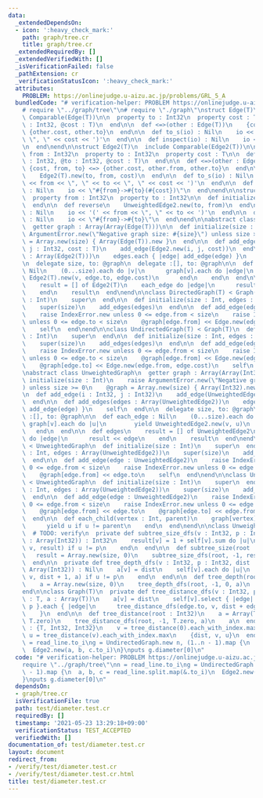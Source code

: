 ```yaml
---
data:
  _extendedDependsOn:
  - icon: ':heavy_check_mark:'
    path: graph/tree.cr
    title: graph/tree.cr
  _extendedRequiredBy: []
  _extendedVerifiedWith: []
  _isVerificationFailed: false
  _pathExtension: cr
  _verificationStatusIcon: ':heavy_check_mark:'
  attributes:
    PROBLEM: https://onlinejudge.u-aizu.ac.jp/problems/GRL_5_A
  bundledCode: "# verification-helper: PROBLEM https://onlinejudge.u-aizu.ac.jp/problems/GRL_5_A\n\
    # require \"../graph/tree\"\n# require \"./graph\"\nstruct Edge(T)\n  include\
    \ Comparable(Edge(T))\n\n  property to : Int32\n  property cost : T\n\n  def initialize(@to\
    \ : Int32, @cost : T)\n  end\n\n  def <=>(other : Edge(T))\n    {cost, to} <=>\
    \ {other.cost, other.to}\n  end\n\n  def to_s(io) : Nil\n    io << '(' << to <<\
    \ \", \" << cost << ')'\n  end\n\n  def inspect(io) : Nil\n    io << \"->#{to}(#{cost})\"\
    \n  end\nend\n\nstruct Edge2(T)\n  include Comparable(Edge2(T))\n\n  property\
    \ from : Int32\n  property to : Int32\n  property cost : T\n\n  def initialize(@from\
    \ : Int32, @to : Int32, @cost : T)\n  end\n\n  def <=>(other : Edge2(T))\n   \
    \ {cost, from, to} <=> {other.cost, other.from, other.to}\n  end\n\n  def reverse\n\
    \    Edge2(T).new(to, from, cost)\n  end\n\n  def to_s(io) : Nil\n    io << '('\
    \ << from << \", \" << to << \", \" << cost << ')'\n  end\n\n  def inspect(io)\
    \ : Nil\n    io << \"#{from}->#{to}(#{cost})\"\n  end\nend\n\nstruct UnweightedEdge2\n\
    \  property from : Int32\n  property to : Int32\n\n  def initialize(@from, @to)\n\
    \  end\n\n  def reverse\n    UnweightedEdge2.new(to, from)\n  end\n\n  def to_s(io)\
    \ : Nil\n    io << '(' << from << \", \" << to << ')'\n  end\n\n  def inspect(io)\
    \ : Nil\n    io << \"#{from}->#{to}\"\n  end\nend\n\nabstract class Graph(T)\n\
    \  getter graph : Array(Array(Edge(T)))\n\n  def initialize(size : Int)\n    raise\
    \ ArgumentError.new(\"Negative graph size: #{size}\") unless size >= 0\n    @graph\
    \ = Array.new(size) { Array(Edge(T)).new }\n  end\n\n  def add_edge(i : Int32,\
    \ j : Int32, cost : T)\n    add_edge(Edge2.new(i, j, cost))\n  end\n\n  def add_edges(edges\
    \ : Array(Edge2(T)))\n    edges.each { |edge| add_edge(edge) }\n    self\n  end\n\
    \n  delegate size, to: @graph\n  delegate :[], to: @graph\n\n  def each_edge :\
    \ Nil\n    (0...size).each do |v|\n      graph[v].each do |edge|\n        yield\
    \ Edge2(T).new(v, edge.to, edge.cost)\n      end\n    end\n  end\n\n  def edges\n\
    \    result = [] of Edge2(T)\n    each_edge do |edge|\n      result << edge\n\
    \    end\n    result\n  end\nend\n\nclass DirectedGraph(T) < Graph(T)\n  def initialize(size\
    \ : Int)\n    super\n  end\n\n  def initialize(size : Int, edges : Array(Edge2(T)))\n\
    \    super(size)\n    add_edges(edges)\n  end\n\n  def add_edge(edge : Edge2(T))\n\
    \    raise IndexError.new unless 0 <= edge.from < size\n    raise IndexError.new\
    \ unless 0 <= edge.to < size\n    @graph[edge.from] << Edge.new(edge.to, edge.cost)\n\
    \    self\n  end\nend\n\nclass UndirectedGraph(T) < Graph(T)\n  def initialize(size\
    \ : Int)\n    super\n  end\n\n  def initialize(size : Int, edges : Array(Edge2(T)))\n\
    \    super(size)\n    add_edges(edges)\n  end\n\n  def add_edge(edge : Edge2(T))\n\
    \    raise IndexError.new unless 0 <= edge.from < size\n    raise IndexError.new\
    \ unless 0 <= edge.to < size\n    @graph[edge.from] << Edge.new(edge.to, edge.cost)\n\
    \    @graph[edge.to] << Edge.new(edge.from, edge.cost)\n    self\n  end\nend\n\
    \nabstract class UnweightedGraph\n  getter graph : Array(Array(Int32))\n\n  def\
    \ initialize(size : Int)\n    raise ArgumentError.new(\"Negative graph size: #{size}\"\
    ) unless size >= 0\n    @graph = Array.new(size) { Array(Int32).new }\n  end\n\
    \n  def add_edge(i : Int32, j : Int32)\n    add_edge(UnweightedEdge2.new(i, j))\n\
    \  end\n\n  def add_edges(edges : Array(UnweightedEdge2))\n    edges.each { |edge|\
    \ add_edge(edge) }\n    self\n  end\n\n  delegate size, to: @graph\n  delegate\
    \ :[], to: @graph\n\n  def each_edge : Nil\n    (0...size).each do |v|\n     \
    \ graph[v].each do |u|\n        yield UnweightedEdge2.new(v, u)\n      end\n \
    \   end\n  end\n\n  def edges\n    result = [] of UnweightedEdge2\n    each_edge\
    \ do |edge|\n      result << edge\n    end\n    result\n  end\nend\n\nclass UnweightedDirectedGraph\
    \ < UnweightedGraph\n  def initialize(size : Int)\n    super\n  end\n\n  def initialize(size\
    \ : Int, edges : Array(UnweightedEdge2))\n    super(size)\n    add_edges(edges)\n\
    \  end\n\n  def add_edge(edge : UnweightedEdge2)\n    raise IndexError.new unless\
    \ 0 <= edge.from < size\n    raise IndexError.new unless 0 <= edge.to < size\n\
    \    @graph[edge.from] << edge.to\n    self\n  end\nend\n\nclass UnweightedUndirectedGraph\
    \ < UnweightedGraph\n  def initialize(size : Int)\n    super\n  end\n\n  def initialize(size\
    \ : Int, edges : Array(UnweightedEdge2))\n    super(size)\n    add_edges(edges)\n\
    \  end\n\n  def add_edge(edge : UnweightedEdge2)\n    raise IndexError.new unless\
    \ 0 <= edge.from < size\n    raise IndexError.new unless 0 <= edge.to < size\n\
    \    @graph[edge.from] << edge.to\n    @graph[edge.to] << edge.from\n    self\n\
    \  end\n\n  def each_child(vertex : Int, parent)\n    graph[vertex].each do |u|\n\
    \      yield u if u != parent\n    end\n  end\nend\n\nclass UnweightedGraph\n\
    \  # TODO: verify\n  private def subtree_size_dfs(v : Int32, p : Int32, result\
    \ : Array(Int32)) : Int32\n    result[v] = 1 + self[v].sum do |u|\n      subtree_size_dfs(u,\
    \ v, result) if u != p\n    end\n  end\n\n  def subtree_size(root : Int32)\n \
    \   result = Array.new(size, 0)\n    subtree_size_dfs(root, -1, result)\n    result\n\
    \  end\n\n  private def tree_depth_dfs(v : Int32, p : Int32, dist : Int32, a :\
    \ Array(Int32)) : Nil\n    a[v] = dist\n    self[v].each do |u|\n      tree_depth_dfs(u,\
    \ v, dist + 1, a) if u != p\n    end\n  end\n\n  def tree_depth(root : Int32)\n\
    \    a = Array.new(size, 0)\n    tree_depth_dfs(root, -1, 0, a)\n    a\n  end\n\
    end\n\nclass Graph(T)\n  private def tree_distance_dfs(v : Int32, p : Int32, dist\
    \ : T, a : Array(T))\n    a[v] = dist\n    self[v].select { |edge| edge.to !=\
    \ p }.each { |edge|\n      tree_distance_dfs(edge.to, v, dist + edge.cost, a)\n\
    \    }\n  end\n\n  def tree_distance(root : Int32)\n    a = Array(T).new(size,\
    \ T.zero)\n    tree_distance_dfs(root, -1, T.zero, a)\n    a\n  end\n\n  def diameter\
    \ : {T, Int32, Int32}\n    v = tree_distance(0).each_with_index.max[1]\n    dist,\
    \ u = tree_distance(v).each_with_index.max\n    {dist, v, u}\n  end\nend\n\nn\
    \ = read_line.to_i\ng = UndirectedGraph.new n, (1..n - 1).map {\n  a, b, c = read_line.split.map(&.to_i)\n\
    \  Edge2.new(a, b, c.to_i)\n}\nputs g.diameter[0]\n"
  code: "# verification-helper: PROBLEM https://onlinejudge.u-aizu.ac.jp/problems/GRL_5_A\n\
    require \"../graph/tree\"\nn = read_line.to_i\ng = UndirectedGraph.new n, (1..n\
    \ - 1).map {\n  a, b, c = read_line.split.map(&.to_i)\n  Edge2.new(a, b, c.to_i)\n\
    }\nputs g.diameter[0]\n"
  dependsOn:
  - graph/tree.cr
  isVerificationFile: true
  path: test/diameter.test.cr
  requiredBy: []
  timestamp: '2021-05-23 13:29:18+09:00'
  verificationStatus: TEST_ACCEPTED
  verifiedWith: []
documentation_of: test/diameter.test.cr
layout: document
redirect_from:
- /verify/test/diameter.test.cr
- /verify/test/diameter.test.cr.html
title: test/diameter.test.cr
---
```

